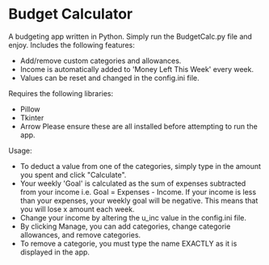 # Budget Calculator
A budgeting app written in Python. Simply run the BudgetCalc.py file and enjoy.
Includes the following features:
- Add/remove custom categories and allowances.
- Income is automatically added to 'Money Left This Week' every week.
- Values can be reset and changed in the config.ini file.

Requires the following libraries:
- Pillow
- Tkinter
- Arrow
Please ensure these are all installed before attempting to run the app.

Usage:
- To deduct a value from one of the categories, simply type in the amount you spent and click "Calculate".
- Your weekly 'Goal' is calculated as the sum of expenses subtracted from your income i.e. Goal = Expenses - Income.
  If your income is less than your expenses, your weekly goal will be negative. This means that you will lose x amount each week.
- Change your income by altering the u_inc value in the config.ini file.
- By clicking Manage, you can add categories, change categorie allowances, and remove categories.
- To remove a categorie, you must type the name EXACTLY as it is displayed in the app.
